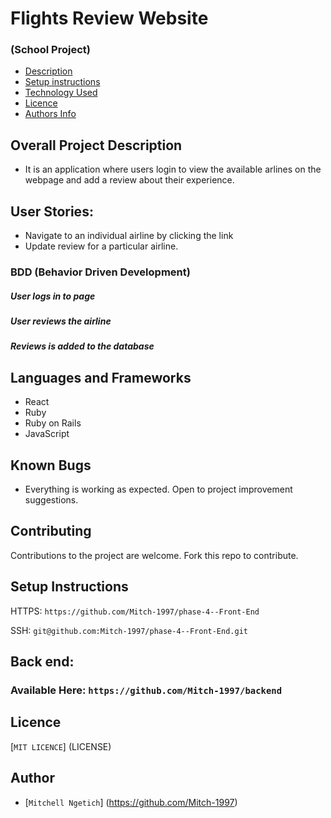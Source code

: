 # Flights Review Website

### (School Project)

+ [Description](#overall-project-description)
+ [Setup instructions](#setup-instructions)
+ [Technology Used](#languages-and-frameworks)
+ [Licence](#Licence)
+ [Authors Info](#Author)

## Overall Project Description

- It is an application where users login to view the available arlines on the webpage and add a review about their experience.

## User Stories:

- Navigate to an individual airline by clicking the link
- Update review for a particular airline.

### BDD (Behavior Driven Development)

##### User logs in to page
##### User reviews the airline
##### Reviews is added to the database 


## Languages and Frameworks

- React
- Ruby 
- Ruby on Rails
- JavaScript

## Known Bugs

- Everything is working as expected. Open to project improvement suggestions.

## Contributing

Contributions to the project are welcome. Fork this repo to contribute.

## Setup Instructions

HTTPS: `https://github.com/Mitch-1997/phase-4--Front-End`

SSH: `git@github.com:Mitch-1997/phase-4--Front-End.git`

## Back end:

### Available Here: `https://github.com/Mitch-1997/backend`

## Licence
[`MIT LICENCE`] (LICENSE)

## Author

- [`Mitchell Ngetich`] (https://github.com/Mitch-1997)



